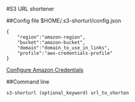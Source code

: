 #S3 URL shortener

##Config file
$HOME/.s3-shorturl/config.json

    {
        "region":"amazon-region",
        "bucket":"amazon-bucket",
        "domain":"domain_to_use_in_links",
        "profile":"aws-credentials-profile"
    }
    
[Configure Amazon Credentials](http://github.com/roypur/s3-shorturl/AWS.md)
    
##Command line

    s3-shorturl (optional_keyword) url_to_shorten
